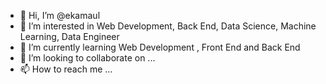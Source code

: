 - 👋 Hi, I’m @ekamaul
- 👀 I’m interested in Web Development, Back End, Data Science, Machine Learning, Data Engineer
- 🌱 I’m currently learning Web Development , Front End and Back End
- 💞️ I’m looking to collaborate on ...
- 📫 How to reach me ...

<!---
ekamaul/ekamaul is a ✨ special ✨ repository because its `README.md` (this file) appears on your GitHub profile.
You can click the Preview link to take a look at your changes.
--->
